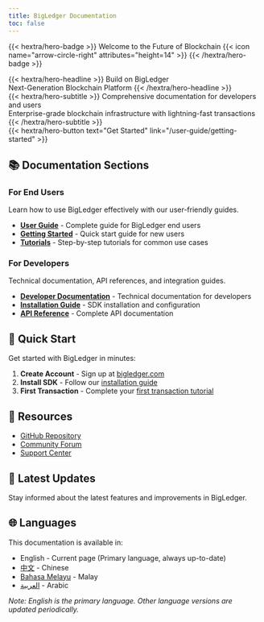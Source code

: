 ```yaml
---
title: BigLedger Documentation
toc: false
---
```


{{< hextra/hero-badge >}}
  <span>Welcome to the Future of Blockchain</span>
  {{< icon name="arrow-circle-right" attributes="height=14" >}}
{{< /hextra/hero-badge >}}

<div class="mt-6 mb-6">
{{< hextra/hero-headline >}}
  Build on BigLedger&nbsp;<br class="sm:block hidden" />
  Next-Generation Blockchain Platform
{{< /hextra/hero-headline >}}
</div>

<div class="mb-12">
{{< hextra/hero-subtitle >}}
  Comprehensive documentation for developers and users&nbsp;<br class="sm:block hidden" />
  Enterprise-grade blockchain infrastructure with lightning-fast transactions
{{< /hextra/hero-subtitle >}}
</div>

<div class="mb-6">
{{< hextra/hero-button text="Get Started" link="/user-guide/getting-started" >}}
</div>

## 📚 Documentation Sections

### For End Users
Learn how to use BigLedger effectively with our user-friendly guides.

- **[User Guide](/user-guide/)** - Complete guide for BigLedger end users
- **[Getting Started](/user-guide/getting-started/)** - Quick start guide for new users
- **[Tutorials](/tutorials/)** - Step-by-step tutorials for common use cases

### For Developers
Technical documentation, API references, and integration guides.

- **[Developer Documentation](/developer-docs/)** - Technical documentation for developers
- **[Installation Guide](/developer-docs/installation/)** - SDK installation and configuration
- **[API Reference](/api-reference/)** - Complete API documentation

## 🚀 Quick Start

Get started with BigLedger in minutes:

1. **Create Account** - Sign up at [bigledger.com](https://bigledger.com)
2. **Install SDK** - Follow our [installation guide](/developer-docs/installation/)
3. **First Transaction** - Complete your [first transaction tutorial](/tutorials/)

## 🔗 Resources

- [GitHub Repository](https://github.com/bigledger)
- [Community Forum](https://forum.bigledger.com)
- [Support Center](https://support.bigledger.com)

## 📖 Latest Updates

Stay informed about the latest features and improvements in BigLedger.

## 🌐 Languages

This documentation is available in:
- English - Current page (Primary language, always up-to-date)
- [中文](/zh/) - Chinese
- [Bahasa Melayu](/ms/) - Malay
- [العربية](/ar/) - Arabic

*Note: English is the primary language. Other language versions are updated periodically.*